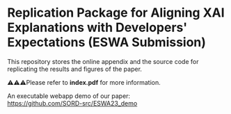 # Replication Package for Aligning XAI Explanations with Developers' Expectations (ESWA Submission)
This repository stores the online appendix and the source code for replicating the results and figures of the paper.      

⚠️⚠️⚠️Please refer to **index.pdf** for more information.        

An executable webapp demo of our paper:       
https://github.com/SORD-src/ESWA23_demo
